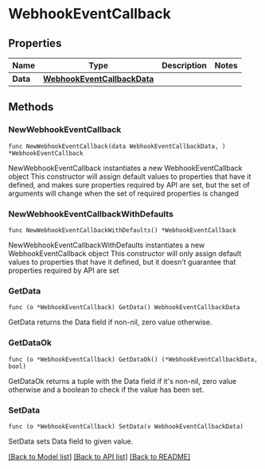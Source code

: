 # WebhookEventCallback

## Properties

Name | Type | Description | Notes
------------ | ------------- | ------------- | -------------
**Data** | [**WebhookEventCallbackData**](WebhookEventCallbackData.md) |  | 

## Methods

### NewWebhookEventCallback

`func NewWebhookEventCallback(data WebhookEventCallbackData, ) *WebhookEventCallback`

NewWebhookEventCallback instantiates a new WebhookEventCallback object
This constructor will assign default values to properties that have it defined,
and makes sure properties required by API are set, but the set of arguments
will change when the set of required properties is changed

### NewWebhookEventCallbackWithDefaults

`func NewWebhookEventCallbackWithDefaults() *WebhookEventCallback`

NewWebhookEventCallbackWithDefaults instantiates a new WebhookEventCallback object
This constructor will only assign default values to properties that have it defined,
but it doesn't guarantee that properties required by API are set

### GetData

`func (o *WebhookEventCallback) GetData() WebhookEventCallbackData`

GetData returns the Data field if non-nil, zero value otherwise.

### GetDataOk

`func (o *WebhookEventCallback) GetDataOk() (*WebhookEventCallbackData, bool)`

GetDataOk returns a tuple with the Data field if it's non-nil, zero value otherwise
and a boolean to check if the value has been set.

### SetData

`func (o *WebhookEventCallback) SetData(v WebhookEventCallbackData)`

SetData sets Data field to given value.



[[Back to Model list]](../README.md#documentation-for-models) [[Back to API list]](../README.md#documentation-for-api-endpoints) [[Back to README]](../README.md)


